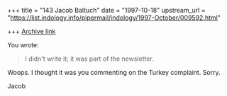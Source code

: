 +++
title = "143 Jacob Baltuch"
date = "1997-10-18"
upstream_url = "https://list.indology.info/pipermail/indology/1997-October/009592.html"

+++
[Archive link](https://list.indology.info/pipermail/indology/1997-October/009592.html)

You wrote:

>I didn't write it; it was part of the newsletter.

Woops. I thought it was you commenting on
the Turkey complaint. Sorry.

Jacob



